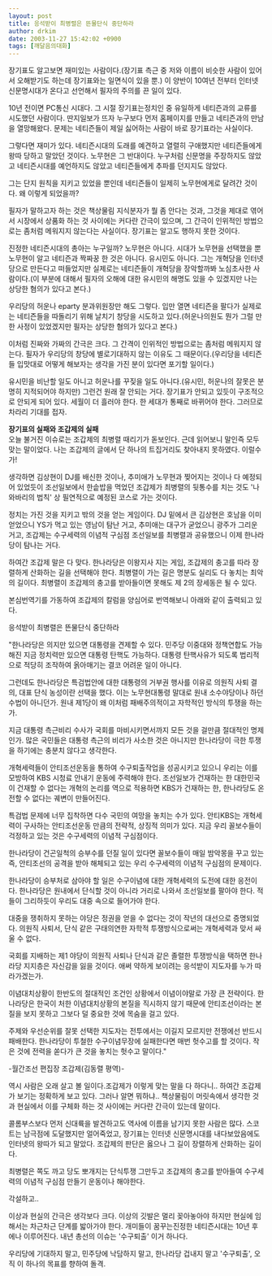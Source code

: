 ```yaml
---
layout: post
title: 응석받이 최병렬은 뜬물단식 중단하라
author: drkim
date: 2003-11-27 15:42:02 +0900
tags: [깨달음의대화]
---
```

장기표도 알고보면 재미있는 사람이다.(장기표 측근 중 저와 이름이 비슷한 사람이 있어서 오해받기도 하는데 장기표와는 일면식이 있을 뿐.) 이 양반이 10여년 전부터 인터넷 신문명시대가 온다고 선언해서 필자의 주의를 끈 일이 있다.

10년 전이면 PC통신 시대다. 그 시절 장기표는정치인 중 유일하게 네티즌과의 교류를 시도했던 사람이다. 딴지일보가 뜨자 누구보다 먼저 홈페이지를 만들고 네티즌과의 만남을 열망해왔다. 문제는 네티즌들이 제일 싫어하는 사람이 바로 장기표라는 사실이다.

그렇다면 재미가 있다. 네티즌시대의 도래를 예견하고 열렬히 구애했지만 네티즌들에게 왕따 당하고 말았던 것이다. 노무현은 그 반대이다. 누구처럼 신문명을 주장하지도 않았고 네티즌시대를 예언하지도 않았고 네티즌들에게 추파를 던지지도 않았다.

그는 단지 원칙을 지키고 있었을 뿐인데 네티즌들이 일제히 노무현에게로 달려간 것이다. 왜 이렇게 되었을까? 

필자가 말하고자 하는 것은 책상물림 지식분자가 뭘 좀 안다는 것과, 그것을 제대로 엮어서 시장에서 상품화 하는 것 사이에는 커다란 간극이 있으며, 그 간극이 인위적인 방법으로는 좀처럼 메워지지 않는다는 사실이다. 장기표는 알고도 행하지 못한 것이다. 

진정한 네티즌시대의 총아는 누구일까? 노무현은 아니다. 시대가 노무현을 선택했을 뿐 노무현이 알고 네티즌과 짝짜꿍 한 것은 아니다. 유시민도 아니다. 그는 개혁당을 인터넷당으로 만든다고 떠들었지만 실제로는 네티즌들이 개혁당을 장악할까봐 노심초사한 사람이다.(이 부분에 대해서 필자의 오해에 대한 유시민의 해명도 있을 수 있겠지만 나는 상당한 혐의가 있다고 본다.) 

우리당의 허운나 eparty 분과위원장만 해도 그렇다. 입만 열면 네티즌을 팔다가 실제로는 네티즌들을 따돌리기 위해 날치기 창당을 시도하고 있다.(허운나의원도 뭔가 그럴 만한 사정이 있었겠지만 필자는 상당한 혐의가 있다고 본다.) 

이처럼 진짜와 가짜의 간극은 크다. 그 간격이 인위적인 방법으로는 좀처럼 메워지지 않는다. 필자가 우리당의 창당에 별로기대하지 않는 이유도 그 때문이다.(우리당을 네티즌들 입맛대로 어떻게 해보자는 생각을 가진 분이 있다면 포기할 일이다.)

유시민을 비난할 일도 아니고 허운나를 꾸짖을 일도 아니다.(유시민, 허운나의 잘못은 분명히 지적되어야 하지만) 그런건 원래 잘 안되는 거다. 장기표가 안되고 있듯이 구조적으로 안되게 되어 있다. 세월이 더 흘러야 한다. 한 세대가 통째로 바뀌어야 한다. 그러므로 차라리 기대를 접자.

**장기표의 실패와 조갑제의 실패**  
오늘 불거진 이슈로는 조갑제의 최병렬 때리기가 돋보인다. 근데 읽어보니 말인즉 모두 맞는 말이었다. 나는 조갑제의 글에서 단 하나의 트집거리도 찾아내지 못하였다. 이럴수가!

생각하면 김상현이 DJ를 배신한 것이나, 추미애가 노무현과 찢어지는 것이나 다 예정되어 있었듯이 조선일보에서 한솥밥을 먹었던 조갑제가 최병렬의 뒷통수를 치는 것도 '나와바리의 법칙' 상 필연적으로 예정된 코스로 가는 것이다. 

정치는 가진 것을 지키고 밖의 것을 얻는 게임이다. DJ 밑에서 큰 김상현은 호남을 이미 얻었으니 YS가 먹고 있는 영남이 탐난 거고, 추미애는 대구가 굳었으니 광주가 그리운 거고, 조갑제는 수구세력의 이념적 구심점 조선일보를 최병렬과 공유했으니 이제 한나라당이 탐나는 거다. 

하여간 조갑제 말은 다 맞다. 한나라당은 이왕지사 지는 게임, 조갑제의 충고를 따라 장렬하게 산화하는 길을 선택해야 한다. 최병렬이 가는 길은 명분도 실리도 다 놓치는 최악의 길이다. 최병렬이 조갑제의 충고를 받아들이면 못해도 제 2의 장세동은 될 수 있다. 

본심번역기를 가동하여 조갑제의 칼럼을 양심어로 번역해보니 아래와 같이 출력되고 있다. 


  응석받이 최병렬은 뜬물단식 중단하라


"한나라당은 의지만 있으면 대통령을 견제할 수 있다. 민주당 이중대와 정책연합도 가능해진 지금 정치력만 있으면 대통령 탄핵도 가능하다. 대통령 탄핵사유가 되도록 법리적으로 적당히 조작하여 옭아매기는 결코 어려운 일이 아니다. 

그런데도 한나라당은 특검법안에 대한 대통령의 거부권 행사를 이유로 의원직 사퇴 결의, 대표 단식 농성이란 선택을 했다. 이는 노무현대통령 말대로 원내 소수야당이나 하던 수법이 아니던가. 원내 제1당이 왜 이처럼 패배주의적이고 자학적인 방식의 투쟁을 하는가. 

지금 대통령 측근비리 수사가 국회를 마비시키면서까지 모든 것을 걸만큼 절대적인 명제인가. 많은 국민들은 대통령 측근의 비리가 사소한 것은 아니지만 한나라당이 극한 투쟁을 하기에는 충분치 않다고 생각한다. 

개혁세력들이 안티조선운동을 통하여 수구퇴출작업을 성공시키고 있으니 우리는 이를 모방하여 KBS 시청료 안내기 운동에 주력해야 한다. 조선일보가 건재하는 한 대한민국이 건재할 수 없다는 개혁의 논리를 역으로 적용하면 KBS가 건재하는 한, 한나라당도 온전할 수 없다는 궤변이 만들어진다. 

특검법 문제에 너무 집착하면 다수 국민의 여망을 놓치는 수가 있다. 안티KBS는 개혁세력이 구사하는 안티조선운동 만큼의 전략적, 상징적 의미가 있다. 지금 우리 꼴보수들이 걱정하고 있는 것은 수구세력의 이념적 구심점이다. 

한나라당이 건곤일척의 승부수를 던질 일이 있다면 꼴보수들이 매일 밤악몽을 꾸고 있는 즉, 안티조선의 공격을 받아 해체되고 있는 우리 수구세력의 이념적 구심점의 문제이다. 

한나라당이 승부처로 삼아야 할 일은 수구이념에 대한 개혁세력의 도전에 대한 응전이다. 한나라당은 원내에서 단식할 것이 아니라 거리로 나와서 조선일보를 팔아야 한다. 적들이 그리하듯이 우리도 대중 속으로 들어가야 한다. 

대중을 쟁취하지 못하는 야당은 정권을 얻을 수 없다는 것이 작년의 대선으로 증명되었다. 의원직 사퇴서, 단식 같은 구태의연한 자학적 투쟁방식으로써는 개혁세력과 맞서 싸울 수 없다. 

국회를 지배하는 제1 야당이 의원직 사퇴나 단식과 같은 졸렬한 투쟁방식을 택하면 한나라당 지지층은 자신감을 잃을 것이다. 애써 약하게 보이려는 응석받이 지도자를 누가 따라가겠는가. 

이념대치상황이 한반도의 절대적인 조건인 상황에서 이념이야말로 가장 큰 전략이다. 한나라당은 한국이 처한 이념대치상황의 본질을 직시하지 않기 때문에 안티조선이라는 본질을 보지 못하고 그보다 덜 중요한 것에 목숨을 걸고 있다. 

주제와 우선순위를 잘못 선택한 지도자는 전투에서는 이길지 모르지만 전쟁에선 반드시 패배한다. 한나라당이 투철한 수구이념무장에 실패한다면 매번 헛수고를 할 것이다. 작은 것에 전력을 쏟다가 큰 것을 놓치는 헛수고 말이다." 

-월간조선 편집장 조갑제(김동렬 평역)-

역시 사람은 오래 살고 볼 일이다.조갑제가 이렇게 맞는 말을 다 하다니.. 하여간 조갑제가 보기는 정확하게 보고 있다. 그러나 알면 뭐하냐.. 책상물림이 머릿속에서 생각한 것과 현실에서 이를 구체화 하는 것 사이에는 커다란 간극이 있는데 말이다. 

콜롬부스보다 먼저 신대륙을 발견하고도 역사에 이름을 남기지 못한 사람은 많다. 스코트는 남극점에 도달했지만 얼어죽었고, 장기표는 인터넷 신문명시대를 내다보았음에도 인터넷의 왕따가 되고 말았다. 조갑제의 판단은 옳으나 그 길이 장렬하게 산화하는 길이다. 

최병렬은 쪽도 까고 당도 뽀개지는 단식투쟁 그만두고 조갑제의 충고를 받아들여 수구세력의 이념적 구심점 만들기 운동이나 해야한다. 

각설하고..

이상과 현실의 간극은 생각보다 크다. 이상의 깃발은 멀리 꽂아놓아야 하지만 현실에 임해서는 차근차근 단계를 밟아가야 한다. 개미들이 꿈꾸는진정한 네티즌시대는 10년 후에나 이루어진다. 내년 총선의 이슈는 '수구퇴출' 이거 하나다. 

우리당에 기대하지 말고, 민주당에 낙담하지 말고, 한나라당 겁내지 말고 '수구퇴출', 오직 이 하나의 목표를 향하여 돌격.